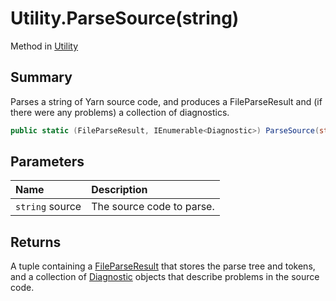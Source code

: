 # Utility.ParseSource(string)

Method in [Utility](/api/csharp/yarn.compiler.utility.md)

## Summary


Parses a string of Yarn source code, and produces a FileParseResult
and (if there were any problems) a collection of diagnostics.


```csharp
public static (FileParseResult, IEnumerable<Diagnostic>) ParseSource(string source)
```

## Parameters

|Name|Description|
|:---|:---|
|`string` source|The source code to parse.|

## Returns

A tuple containing a  <a href="yarn.compiler.fileparseresult.md">FileParseResult</a>  that
stores the parse tree and tokens, and a collection of  <a href="yarn.compiler.diagnostic.md">Diagnostic</a>  objects that describe problems in the source
code.

